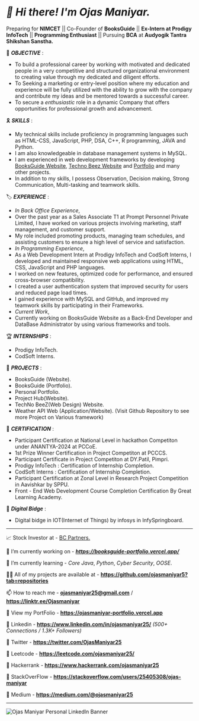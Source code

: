 # ***👋 Hi there! I'm Ojas Maniyar.***

Preparing for **NIMCET** || Co-Founder of **BooksGuide** || **Ex-Intern at Prodigy InfoTech** || **Programming Enthusiast** || Pursuing **BCA** at **Audyogik Tantra Shikshan Sanstha.**


🎯 ***OBJECTIVE*** :
- To build a professional career by working with motivated and dedicated people in a very competitive and structured organizational environment to creating value through my dedicated and diligent efforts.
- To Seeking a marketing or entry-level position where my education and experience will be fully utilized with the ability to grow with the company and contribute my ideas and be mentored towards a successful career.
- To secure a *enthusiastic* role in a dynamic Company that offers opportunities for professional growth and advancement.


🎗️ ***SKILLS*** :
- My technical skills include proficiency in programming languages such as HTML-CSS, JavaScript, PHP, DSA, C++, R programming, JAVA and Python.
- I am also knowledgeable in database management systems in MySQL.
- I am experienced in web development frameworks by developing [BooksGuide Website](https://github.com/ojasmaniyar5/BooksGuide-Website-Official), [Techno Beez Website](https://github.com/ojasmaniyar5/TechNo-BeeZ) and [Portfolio](https://github.com/ojasmaniyar5/Ojas_Maniyar-Portfolio/tree/main/Portfolio%20Official) and many other projects.
- In addition to my skills, I possess Observation, Decision making, Strong Communication, Multi-tasking and teamwork skills.


🏷️ ***EXPERIENCE*** :
- *In Back Office Experience*,
- Over the past year as a Sales Associate T1 at Prompt Personnel Private Limited, I have worked on various projects involving marketing, staff management, and customer support.
- My role included promoting products, managing team schedules, and assisting customers to ensure a high level of service and satisfaction. 
- *In Programming Experience*,
- As a Web Development Intern at Prodigy InfoTech and  CodSoft Interns, I developed and maintained responsive web applications using HTML, CSS, JavaScript and PHP languages.
- I worked on new features, optimized code for performance, and ensured cross-browser compatibility.
- I created a user authentication system that improved security for users and reduced page load times.
- I gained experience with MySQL and GitHub, and improved my teamwork skills by participating in their Frameworks.
- *Current Work*,
- Currently working on BooksGuide Website as a Back-End Developer and DataBase Administrator by using various frameworks and tools.

🏆 ***INTERNSHIPS*** : 
- Prodigy InfoTech.
- CodSoft Interns.


🔎 ***PROJECTS*** :
- BooksGuide (Website).
- BooksGuide (Portfolio).
- Personal Portfolio.
- Project Hub(Website).
- TechNo BeeZ(Web Design) Website.
- Weather API Web (Application/Website).
(Visit Github Repository to see more Project on Various framework)


📣 ***CERTIFICATION*** : 
- Participant Certification at National Level in hackathon Competiton under ANANTYA-2024 at PCCoE.
- 1st Prize Winner Certification in Project Competiton at PCCCS.
- Participant Certificate in Project Competiton at DY.Patil, Pimpri.
- Prodigy InfoTech : Certification of Internship Completion.
- CodSoft Interns : Certification of Internship Completion.
- Participant Certification at Zonal Level in Research Project Competition in Aavishkar by SPPU.
- Front - End Web Development Course Completion Certification By Great Learning Academy.


🥇 ***Digital Bidge*** : 
- Digital bidge in IOT(Internet of Things) by infosys in InfySpringboard.


------------------------------------------------------------------------------------------------------------------

📈 Stock Investor at - [BC Partners.](https://www.linkedin.com/company/bc-partners)

🔭 I’m currently working on - ***https://booksguide-portfolio.vercel.app/***

🌱 I’m currently learning - *Core Java*, *Python*, *Cyber Security*, *OOSE*.

👨‍💻 All of my projects are available at - **https://github.com/ojasmaniyar5?tab=repositories**

📫 How to reach me - **ojasmaniyar25@gmail.com** / **https://linktr.ee/Ojasmaniyar**

📄 View my PortFolio - **https://ojasmaniyar-portfolio.vercel.app**

🔗 Linkedin - **https://www.linkedin.com/in/ojasmaniyar25/**  *(500+ Connections / 1.3K+ Followers)*

🔗 Twitter - **https://twitter.com/OjasManiyar25**

🔗 Leetcode - **https://leetcode.com/ojasmaniyar25/**

🔗 Hackerrank - **https://www.hackerrank.com/ojasmaniyar25**

🔗 StackOverFlow - **https://stackoverflow.com/users/25405308/ojas-maniyar**

🔗 Medium - **https://medium.com/@ojasmaniyar25**

------------------------------------------------------------------------------------------------------------------


![Ojas Maniyar Personal LinkedIn Banner](https://github.com/ojasmaniyar5/ojasmaniyar5/assets/150362990/22f46582-fd8d-4a7c-9961-ef853309f603)
